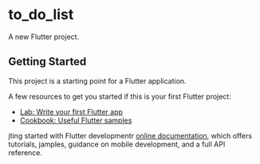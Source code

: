 # to_do_list

A new Flutter project.

## Getting Started

This project is a starting point for a Flutter application.

A few resources to get you started if this is your first Flutter project:

- [Lab: Write your first Flutter app](https://docs.flutter.dev/get-started/codelab)
- [Cookbook: Useful Flutter samples](https://docs.flutter.dev/cookbook)

jting started with Flutter developmentr
[online documentation](https://docs.flutter.dev/), which offers tutorials,
jamples, guidance on mobile development, and a full API reference.
